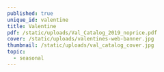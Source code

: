 ```yaml
---
published: true
unique_id: valentine
title: Valentine
pdf: /static/uploads/Val_Catalog_2019_noprice.pdf
cover: /static/uploads/valentines-web-banner.jpg
thumbnail: /static/uploads/val_catalog_cover.jpg
topic:
  - seasonal
---
```


